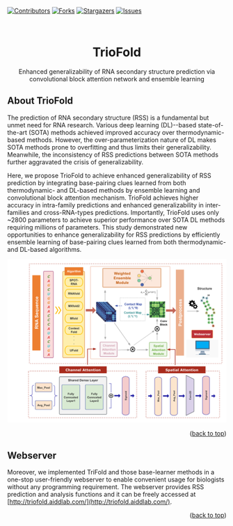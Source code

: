 <!-- Improved compatibility of back to top link: See: https://github.com/othneildrew/Best-README-Template/pull/73 -->
<a id="readme-top"></a>
<!--
*** Thanks for checking out the Best-README-Template. If you have a suggestion
*** that would make this better, please fork the repo and create a pull request
*** or simply open an issue with the tag "enhancement".
*** Don't forget to give the project a star!
*** Thanks again! Now go create something AMAZING! :D
-->



<!-- PROJECT SHIELDS -->
<!--
*** I'm using markdown "reference style" links for readability.
*** Reference links are enclosed in brackets [ ] instead of parentheses ( ).
*** See the bottom of this document for the declaration of the reference variables
*** for contributors-url, forks-url, etc. This is an optional, concise syntax you may use.
*** https://www.markdownguide.org/basic-syntax/#reference-style-links
-->
[![Contributors][contributors-shield]][contributors-url]
[![Forks][forks-shield]][forks-url]
[![Stargazers][stars-shield]][stars-url]
[![Issues][issues-shield]][issues-url]
<!-- Variables -->
[contributors-shield]: https://img.shields.io/github/contributors/sfsdfd62/TrioFold.svg?style=for-the-badge
[contributors-url]: https://github.com/sfsdfd62/TrioFold/graphs/contributors
[forks-shield]: https://img.shields.io/github/forks/sfsdfd62/TrioFold.svg?style=for-the-badge
[forks-url]: https://github.com/sfsdfd62/TrioFold/network/members
[stars-shield]: https://img.shields.io/github/stars/sfsdfd62/TrioFold.svg?style=for-the-badge
[stars-url]: https://github.com/sfsdfd62/TrioFold/stargazers
[issues-shield]: https://img.shields.io/github/issues/sfsdfd62/TrioFold.svg?style=for-the-badge
[issues-url]: https://github.com/sfsdfd62/TrioFold/issues

<!-- PROJECT LOGO -->
<br />
<div align="center">

  <h1 align="center">TrioFold</h1>

  <p align="center">
   Enhanced generalizability of RNA secondary structure prediction via convolutional block attention network and ensemble learning
  <br />
  </p>
</div>


<!-- ABOUT THE PROJECT -->
## About TrioFold


The prediction of RNA secondary structure (RSS) is a fundamental but unmet need for RNA research. Various deep learning (DL)--based state-of-the-art (SOTA) methods achieved improved accuracy over thermodynamic-based methods. However, the over-parameterization nature of DL makes SOTA methods prone to overfitting and thus limits their generalizability. Meanwhile, the inconsistency of RSS predictions between SOTA methods further aggravated the crisis of generalizability. 

Here, we propose TrioFold to achieve enhanced generalizability of RSS prediction by integrating base-pairing clues learned from both thermodynamic- and DL-based methods by ensemble learning and convolutional block attention mechanism. TrioFold achieves higher accuracy in intra-family predictions and enhanced generalizability in inter-families and cross-RNA-types predictions. Importantly, TrioFold uses only ~2800 parameters to achieve superior performance over SOTA DL methods requiring millions of parameters. This study demonstrated new opportunities to enhance generalizability for RSS predictions by efficiently ensemble learning of base-pairing clues learned from both thermodynamic- and DL-based algorithms. 


<img src="img/architecture.png" alt="Logo">
<p align="right">(<a href="#readme-top">back to top</a>)</p>

<!-- WEBSERVER -->
## Webserver

Moreover, we implemented TriFold and those base-learner methods in a one-stop user-friendly webserver to enable convenient usage for biologists without any programming requirement. The webserver provides RSS prediction and analysis functions and it can be freely accessed at [http://triofold.aiddlab.com/](http://triofold.aiddlab.com/).


<p align="right">(<a href="#readme-top">back to top</a>)</p>




